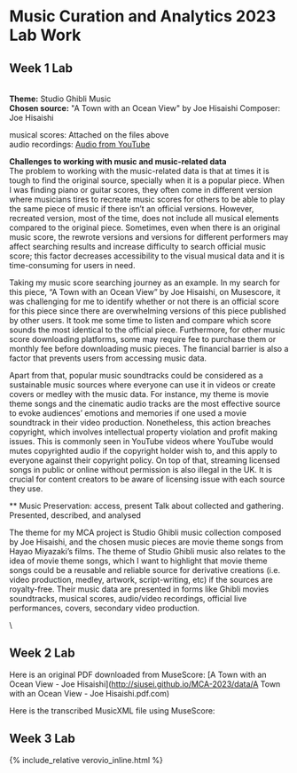   # Music Curation and Analytics 2023 Lab Work
## Week 1 Lab
\
**Theme:** Studio Ghibli Music
\
**Chosen source:** "A Town with an Ocean View" by Joe Hisaishi 
Composer: Joe Hisaishi

musical scores: Attached on the files above\
audio recordings: [Audio from YouTube](https://www.youtube.com/watch?v=XavziZ-C6qY)


**Challenges to working with music and music-related data**
\
The problem to working with the music-related data is that at times it is tough to find the original source, specially when it is a popular piece. When I was finding piano or guitar scores, they often come in different version where musicians tires to recreate music scores for others to be able to play the same piece of music if there isn’t an official versions. However, recreated version, most of the time, does not include all musical elements compared to the original piece. Sometimes, even when there is an original music score, the rewrote versions and versions for different performers may affect searching results and increase difficulty to search official music score; this factor decreases accessibility to the visual musical data and it is time-consuming for users in need.

Taking my music score searching journey as an example. In my search for this piece, “A Town with an Ocean View” by Joe Hisaishi, on Musescore, it was challenging for me to identify whether or not there is an official score for this piece since there are overwhelming versions of this piece published by other users. It took me some time to listen and compare which score sounds the most identical to the official piece. Furthermore, for other music score downloading platforms, some may require fee to purchase them or monthly fee before downloading music pieces. The financial barrier is also a factor that prevents users from accessing music data.

Apart from that, popular music soundtracks could be considered as a sustainable music sources where everyone can use it in videos or create covers or medley with the music data. For instance, my theme is movie theme songs and the cinematic audio tracks are the most effective source to evoke audiences’ emotions and memories if one used a movie soundtrack in their video production. Nonetheless, this action breaches copyright, which involves intellectual property violation and profit making issues. This is commonly seen in YouTube videos where YouTube would mutes copyrighted audio if the copyright holder wish to, and this apply to everyone against their copyright policy. On top of that, streaming licensed songs in public or online without permission is also illegal in the UK. It is crucial for content creators to be aware of licensing issue with each source they use.

** Music Preservation: access, present Talk about collected and gathering. Presented, described, and analysed

The theme for my MCA project is Studio Ghibli music collection composed by Joe Hisaishi, and the chosen music pieces are movie theme songs from Hayao Miyazaki’s films. The theme of Studio Ghibli music also relates to the idea of movie theme songs, which I want to highlight that movie theme songs could be a reusable and reliable source for derivative creations (i.e. video production, medley, artwork, script-writing, etc) if the sources are royalty-free. Their music data are presented in forms like Ghibli movies soundtracks, musical scores, audio/video recordings, official live performances, covers, secondary video production.

\

## Week 2 Lab

Here is an original PDF downloaded from MuseScore:
[A Town with an Ocean View - Joe Hisaishi](http://siusei.github.io/MCA-2023/data/A Town with an Ocean View - Joe Hisaishi.pdf.com)


Here is the transcribed MusicXML file using MuseScore:



## Week 3 Lab
{% include_relative verovio_inline.html %}




